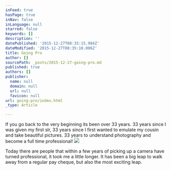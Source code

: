 ```yaml
---
inFeed: true
hasPage: true
inNav: false
inLanguage: null
starred: false
keywords: []
description: ''
datePublished: '2015-12-27T08:35:15.984Z'
dateModified: '2015-12-27T08:35:10.006Z'
title: Going Pro
author: []
sourcePath: _posts/2015-12-27-going-pro.md
published: true
authors: []
publisher:
  name: null
  domain: null
  url: null
  favicon: null
url: going-pro/index.html
_type: Article

---
```

If you go back to the very beginning its been over 33 years. 33 years since I was given my first slr, 33 years since I first wanted to emulate my cousin and take beautiful pictures. 33 years to understand photography and become a full time professional!
![](https://s3-us-west-2.amazonaws.com/the-grid-img/p/16ed657c643533f1540ea5933d216f49ccce04c4.jpg)

Today there are people that within a few years of picking up a camera have turned professional, it took me a little longer. It has been a big leap to walk away from a regular pay cheque, but also the most exciting leap.